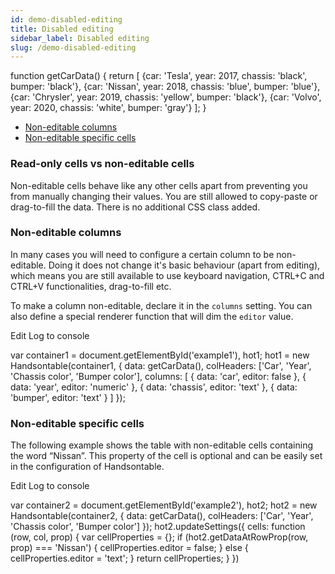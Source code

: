 ```yaml
---
id: demo-disabled-editing
title: Disabled editing
sidebar_label: Disabled editing
slug: /demo-disabled-editing
---
```


function getCarData() { return \[ {car: 'Tesla', year: 2017, chassis: 'black', bumper: 'black'}, {car: 'Nissan', year: 2018, chassis: 'blue', bumper: 'blue'}, {car: 'Chrysler', year: 2019, chassis: 'yellow', bumper: 'black'}, {car: 'Volvo', year: 2020, chassis: 'white', bumper: 'gray'} \]; }

*   [Non-editable columns](#page-columns)
*   [Non-editable specific cells](#page-cells)

### Read-only cells vs non-editable cells

Non-editable cells behave like any other cells apart from preventing you from manually changing their values. You are still allowed to copy-paste or drag-to-fill the data. There is no additional CSS class added.

### Non-editable columns

In many cases you will need to configure a certain column to be non-editable. Doing it does not change it's basic behaviour (apart from editing), which means you are still available to use keyboard navigation, CTRL+C and CTRL+V functionalities, drag-to-fill etc.

To make a column non-editable, declare it in the `columns` setting. You can also define a special renderer function that will dim the `editor` value.

Edit Log to console

var container1 = document.getElementById('example1'), hot1; hot1 = new Handsontable(container1, { data: getCarData(), colHeaders: \['Car', 'Year', 'Chassis color', 'Bumper color'\], columns: \[ { data: 'car', editor: false }, { data: 'year', editor: 'numeric' }, { data: 'chassis', editor: 'text' }, { data: 'bumper', editor: 'text' } \] });

### Non-editable specific cells

The following example shows the table with non-editable cells containing the word “Nissan”. This property of the cell is optional and can be easily set in the configuration of Handsontable.

Edit Log to console

var container2 = document.getElementById('example2'), hot2; hot2 = new Handsontable(container2, { data: getCarData(), colHeaders: \['Car', 'Year', 'Chassis color', 'Bumper color'\] }); hot2.updateSettings({ cells: function (row, col, prop) { var cellProperties = {}; if (hot2.getDataAtRowProp(row, prop) === 'Nissan') { cellProperties.editor = false; } else { cellProperties.editor = 'text'; } return cellProperties; } })

